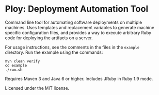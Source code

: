 
Ploy: Deployment Automation Tool
================================

Command line tool for automating software deployments on multiple machines. Uses
templates and replacement variables to generate machine specific configuration
files, and provides a way to execute arbitrary Ruby code for deploying the
artifacts on a server.

For usage instructions, see the comments in the files in the `example` directory.
Run the example using the commands:

    mvn clean verify
    cd example
    ./run.sh

Requires Maven 3 and Java 6 or higher. Includes JRuby in Ruby 1.9 mode.

Licensed under the MIT license.

